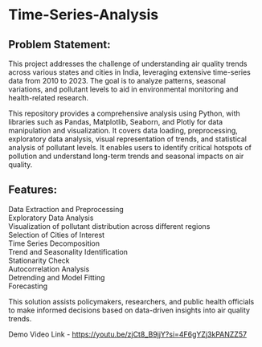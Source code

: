 # Time-Series-Analysis



## Problem Statement:
This project addresses the challenge of understanding air quality trends across various states and cities in India, leveraging extensive time-series data from 2010 to 2023. The goal is to analyze patterns, seasonal variations, and pollutant levels to aid in environmental monitoring and health-related research.

This repository provides a comprehensive analysis using Python, with libraries such as Pandas, Matplotlib, Seaborn, and Plotly for data manipulation and visualization. It covers data loading, preprocessing, exploratory data analysis, visual representation of trends, and statistical analysis of pollutant levels. It enables users to identify critical hotspots of pollution and understand long-term trends and seasonal impacts on air quality.

## Features:

Data Extraction and Preprocessing   
Exploratory Data Analysis   
Visualization of pollutant distribution across different regions    
Selection of Cities of Interest  
Time Series Decomposition  
Trend and Seasonality Identification  
Stationarity Check  
Autocorrelation Analysis  
Detrending and Model Fitting  
Forecasting  

This solution assists policymakers, researchers, and public health officials to make informed decisions based on data-driven insights into air quality trends.

Demo Video Link - https://youtu.be/zjCt8_B9jjY?si=4F6gYZj3kPANZZ57  
